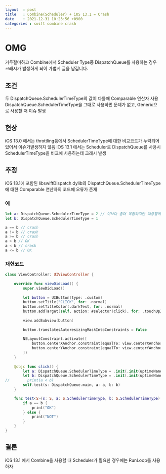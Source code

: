 ```yaml
---
layout  : post
title   : Combine(Scheduler) + iOS 13.1 = Crash
date    : 2021-12-31 10:23:56 +0900
categories : swift combine crash
---
```


# OMG
거두절미하고 Combine에서 Scheduler Type중 DispatchQueue를
사용하는 경우 크래시가 발생하게 되어 가볍게 글을 남깁니다.

## 조건
두 DispatchQueue.SchedulerTimeType의 값이 다를때 Comparable 연산자 사용
DispatchQueue.SchedulerTimeType을 그대로 사용하면 문제가 없고, Generic으로
사용할 때 이슈 발생

## 현상
iOS 13.0 에서는 throttling등에서 SchedulerTimeType에 대한 비교코드가 누락되어있어서 이슈가발생하지 않음
iOS 13.1 에서는 Scheduler로 DispatchQueue를 사용시 SchedulerTimeType을 비교에 사용하는데 크래시 발생

## 추정
iOS 13.1에 포함된 libswiftDispatch.dylib의  DispatchQueue.SchedulerTimeType에 대한 Comparable 연산자의 코드에 오류가 존재

### 예
~~~swift
let a: DispatchQueue.SchedulerTimeType = 2 // 이보다 좀더 복잡하지만 대충할께요
let b: DispatchQueue.SchedulerTimeType = 1

a == b // crash
a != b // crash
a >= b // crash
a > b // OK
a < b // crash
a <= b // OK
~~~

### 재현코드
~~~swift
class ViewController: UIViewController {
  
    override func viewDidLoad() {
        super.viewDidLoad()
        
        let button = UIButton(type: .custom)
        button.setTitle("CLICK", for: .normal)
        button.setTitleColor(.darkText, for: .normal)
        button.addTarget(self, action: #selector(click), for: .touchUpInside)
        
        view.addSubview(button)
        
        button.translatesAutoresizingMaskIntoConstraints = false
        
        NSLayoutConstraint.activate([
            button.centerXAnchor.constraint(equalTo: view.centerXAnchor),
            button.centerYAnchor.constraint(equalTo: view.centerYAnchor),
        ])
    }
    
    @objc func click() {
        let a: DispatchQueue.SchedulerTimeType = .init(.init(uptimeNanoseconds: 4))
        let b: DispatchQueue.SchedulerTimeType = .init(.init(uptimeNanoseconds: 2))
//        print(a < b)
        self.test(s: DispatchQueue.main, a: a, b: b)
    }

    func test<S>(s: S, a: S.SchedulerTimeType, b: S.SchedulerTimeType) where S: Combine.Scheduler {
        if a == b {
            print("OK")
        } else {
            print("NOT")
        }
    }
}

~~~

## 결론
iOS 13.1 에서 Combine을 사용할 때 Scheduler가 필요한 경우에는 RunLoop를 사용하자
